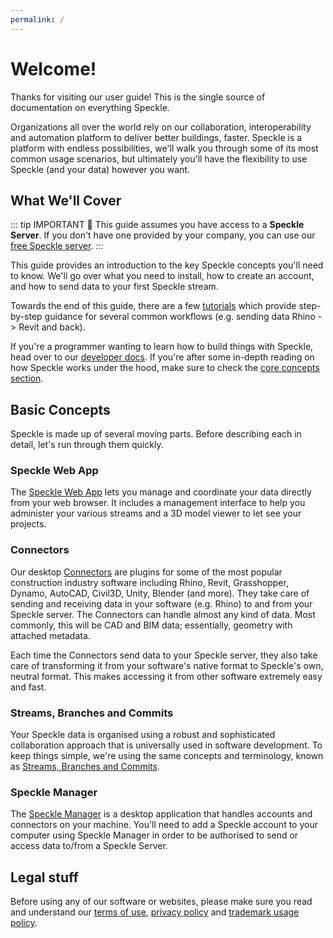 ```yaml
---
permalink: /
---
```


# Welcome! 

Thanks for visiting our user guide! This is the single source of documentation on everything Speckle.


Organizations all over the world rely on our collaboration, interoperability and automation platform to deliver better buildings, faster. Speckle is a platform with endless possibilities, we'll walk you through some of its most common usage scenarios, but ultimately you'll have the flexibility to use Speckle (and your data) however you want.


## What We'll Cover

::: tip IMPORTANT 🙌
This guide assumes you have access to a **Speckle Server**.
If you don't have one provided by your company, you can use our [free Speckle server](https://speckle.systems/getstarted/).
:::

This guide provides an introduction to the key Speckle concepts you'll need to know. We'll go over what you need to install, how to create an account, and how to send data to your first Speckle stream.

Towards the end of this guide, there are a few [tutorials](/user/tutorials) which provide step-by-step guidance for several common workflows (e.g. sending data Rhino -> Revit and back).

If you're a programmer wanting to learn how to build things with Speckle, head over to our [developer docs](/dev/). If you're after some in-depth reading on how Speckle works under the hood, make sure to check the [core concepts section](/dev/base).

## Basic Concepts

Speckle is made up of several moving parts. Before describing each in detail, let's run through them quickly.

### Speckle Web App
The [Speckle Web App](/user/web) lets you manage and coordinate your data directly from your web browser. It includes a management interface to help you administer your various streams and a 3D model viewer to let see your projects.

### Connectors
Our desktop [Connectors](/user/connectors) are plugins for some of the most popular construction industry software including Rhino, Revit, Grasshopper, Dynamo, AutoCAD, Civil3D, Unity, Blender (and more). They take care of sending and receiving data in your software (e.g. Rhino) to and from your Speckle server. The Connectors can handle almost any kind of data. Most commonly, this will be CAD and BIM data; essentially, geometry with attached metadata.

Each time the Connectors send data to your Speckle server, they also take care of transforming it from your software's native format to Speckle's own, neutral format. This makes accessing it from other software extremely easy and fast.

### Streams, Branches and Commits

Your Speckle data is organised using a robust and sophisticated collaboration approach that is universally used in software development. To keep things simple, we're using the same concepts and terminology, known as [Streams, Branches and Commits](/user/concepts).

### Speckle Manager

The [Speckle Manager](/user/manager) is a desktop application that handles accounts and connectors on your machine. You'll need to add a Speckle account to your computer using Speckle Manager in order to be authorised to send or access data to/from a Speckle Server.

## Legal stuff

Before using any of our software or websites, please make sure you read and understand our [terms of use](https://speckle.systems/terms/), [privacy policy](https://speckle.systems/privacy/) and [trademark usage policy](https://speckle.systems/trademark/).
